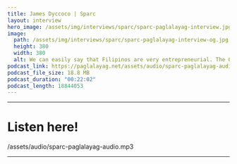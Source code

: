 ```yaml
---
title: James Dyccoco | Sparc
layout: interview
hero_image: /assets/img/interviews/sparc/sparc-paglalayag-interview.jpg
image:
  path: /assets/img/interviews/sparc/sparc-paglalayag-interview-og.jpg
  height: 380
  width: 380
  alt: We can easily say that Filipinos are very entrepreneurial. The Question is how we venture into the New Normal
podcast_link: https://paglalayag.net/assets/audio/sparc-paglalayag-audio.mp3
podcast_file_size: 18.8 MB
podcast_duration: "00:22:02"
podcast_length: 18844053
---
```



-----------------

# Listen here!

/assets/audio/sparc-paglalayag-audio.mp3

-----------------
